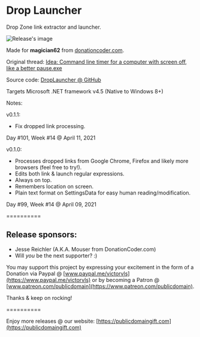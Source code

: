 # Drop Launcher
Drop Zone link extractor and launcher.

![Release's image](https://user-images.githubusercontent.com/54631779/114219169-52b8e780-9938-11eb-909f-400d5ace60ed.png)

Made for **magician62** from [donationcoder.com](https://www.donationcoder.com).

Original thread: [Idea: Command line timer for a computer with screen off, like a better pause.exe](https://www.donationcoder.com/forum/index.php?topic=51227.0)

Source code: [DropLauncher @ GitHub](https://github.com/publicdomain/drop-launcher/)

Targets Microsoft .NET framework v4.5 (Native to Windows 8+)

Notes:

v0.1.1:
- Fix dropped link processing.

Day #101, Week #14 @ April 11, 2021

v0.1.0:
- Processes dropped links from Google Chrome, Firefox and likely more browsers (feel free to try!).
- Edits both link & launch regular expressions.
- Always on top.
- Remembers location on screen.
- Plain text format on SettingsData for easy human reading/modification.

Day #99, Week #14 @ April 09, 2021

==========

## Release sponsors:

* Jesse Reichler (A.K.A. Mouser from DonationCoder.com)
* Will *you* be the next supporter? :)

You may support this project by expressing your excitement in the form of a Donation via Paypal @ [www.paypal.me/victorvls](https://www.paypal.me/victorvls) or by becoming a Patron @ [www.patreon.com/publicdomain](https://www.patreon.com/publicdomain).

Thanks & keep on rocking!

==========

Enjoy more releases @ our website: [https://publicdomaingift.com](https://publicdomaingift.com)
